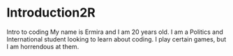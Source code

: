 # Introduction2R
Intro to coding
My name is Ermira and I am 20 years old.
I am a Politics and International student looking to learn about coding.
I play certain games, but I am horrendous at them.
